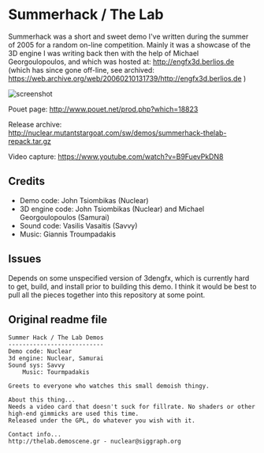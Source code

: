 Summerhack / The Lab
====================
Summerhack was a short and sweet demo I've written during the summer of 2005
for a random on-line competition. Mainly it was a showcase of the 3D engine I
was writing back then with the help of Michael Georgoulopoulos, and which was
hosted at: http://engfx3d.berlios.de (which has since gone off-line, see
archived: https://web.archive.org/web/20060210131739/http://engfx3d.berlios.de )

![screenshot](http://nuclear.mutantstargoat.com/sw/demos/shots/summerhack-thelab.jpg)

Pouet page: http://www.pouet.net/prod.php?which=18823

Release archive: http://nuclear.mutantstargoat.com/sw/demos/summerhack-thelab-repack.tar.gz

Video capture: https://www.youtube.com/watch?v=B9FuevPkDN8


Credits
-------
 - Demo code: John Tsiombikas (Nuclear)
 - 3D engine code: John Tsiombikas (Nuclear) and Michael Georgoulopoulos (Samurai)
 - Sound code: Vasilis Vasaitis (Savvy)
 - Music: Giannis Troumpadakis


Issues
------
Depends on some unspecified version of 3dengfx, which is currently hard to
get, build, and install prior to building this demo. I think it would be best to
pull all the pieces together into this repository at some point.


Original readme file
--------------------
```
Summer Hack / The Lab Demos
---------------------------
Demo code: Nuclear
3d engine: Nuclear, Samurai
Sound sys: Savvy
    Music: Tourmpadakis

Greets to everyone who watches this small demoish thingy.

About this thing...
Needs a video card that doesn't suck for fillrate. No shaders or other
high-end gimmicks are used this time.
Released under the GPL, do whatever you wish with it.

Contact info...
http://thelab.demoscene.gr - nuclear@siggraph.org
```
